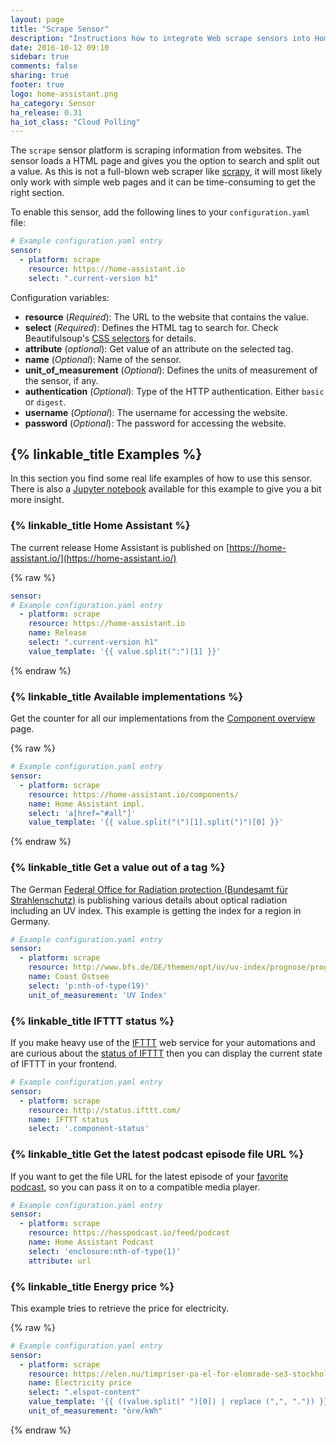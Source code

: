```yaml
---
layout: page
title: "Scrape Sensor"
description: "Instructions how to integrate Web scrape sensors into Home Assistant."
date: 2016-10-12 09:10
sidebar: true
comments: false
sharing: true
footer: true
logo: home-assistant.png
ha_category: Sensor
ha_release: 0.31
ha_iot_class: "Cloud Polling"
---
```



The `scrape` sensor platform is scraping information from websites. The sensor loads a HTML page and gives you the option to search and split out a value. As this is not a full-blown web scraper like [scrapy](https://scrapy.org/), it will most likely only work with simple web pages and it can be time-consuming to get the right section.

To enable this sensor, add the following lines to your `configuration.yaml` file:

```yaml
# Example configuration.yaml entry
sensor:
  - platform: scrape
    resource: https://home-assistant.io
    select: ".current-version h1"
```

Configuration variables:

- **resource** (*Required*): The URL to the website that contains the value.
- **select** (*Required*): Defines the HTML tag to search for. Check Beautifulsoup's [CSS selectors](https://www.crummy.com/software/BeautifulSoup/bs4/doc/#css-selectors) for details.
- **attribute** (*optional*): Get value of an attribute on the selected tag.
- **name** (*Optional*): Name of the sensor.
- **unit_of_measurement** (*Optional*): Defines the units of measurement of the sensor, if any.
- **authentication** (*Optional*): Type of the HTTP authentication. Either `basic` or `digest`.
- **username** (*Optional*): The username for accessing the website.
- **password** (*Optional*): The password for accessing the website.

## {% linkable_title Examples %}

In this section you find some real life examples of how to use this sensor. There is also a [Jupyter notebook](http://nbviewer.jupyter.org/github/home-assistant/home-assistant-notebooks/blob/master/web-scraping.ipynb) available for this example to give you a bit more insight.

### {% linkable_title Home Assistant %}

The current release Home Assistant is published on [https://home-assistant.io/](https://home-assistant.io/)

{% raw %}
```yaml
sensor:
# Example configuration.yaml entry
  - platform: scrape
    resource: https://home-assistant.io
    name: Release
    select: ".current-version h1"
    value_template: '{{ value.split(":")[1] }}'
```
{% endraw %}

### {% linkable_title Available implementations %}

Get the counter for all our implementations from the [Component overview](/components/) page.

{% raw %}
```yaml
# Example configuration.yaml entry
sensor:
  - platform: scrape
    resource: https://home-assistant.io/components/
    name: Home Assistant impl.
    select: 'a[href="#all"]'
    value_template: '{{ value.split("(")[1].split(")")[0] }}'
```
{% endraw %}

### {% linkable_title Get a value out of a tag %}

The German [Federal Office for Radiation protection (Bundesamt für Strahlenschutz)](http://www.bfs.de/) is publishing various details about optical radiation including an UV index. This example is getting the index for a region in Germany.

```yaml
# Example configuration.yaml entry
sensor:
  - platform: scrape
    resource: http://www.bfs.de/DE/themen/opt/uv/uv-index/prognose/prognose_node.html
    name: Coast Ostsee
    select: 'p:nth-of-type(19)'
    unit_of_measurement: 'UV Index'
```

### {% linkable_title IFTTT status %}

If you make heavy use of the [IFTTT](/components/ifttt/) web service for your automations and are curious about the [status of IFTTT](http://status.ifttt.com/) then you can display the current state of IFTTT in your frontend.

```yaml
# Example configuration.yaml entry
sensor:
  - platform: scrape
    resource: http://status.ifttt.com/
    name: IFTTT status
    select: '.component-status'
```

### {% linkable_title Get the latest podcast episode file URL %}

If you want to get the file URL for the latest episode of your [favorite podcast](https://hasspodcast.io/), so you can pass it on to a compatible media player.

```yaml
# Example configuration.yaml entry
sensor:
  - platform: scrape
    resource: https://hasspodcast.io/feed/podcast
    name: Home Assistant Podcast
    select: 'enclosure:nth-of-type(1)'
    attribute: url
```

### {% linkable_title Energy price %}

This example tries to retrieve the price for electricity.

{% raw %}
```yaml
# Example configuration.yaml entry
sensor:
  - platform: scrape
    resource: https://elen.nu/timpriser-pa-el-for-elomrade-se3-stockholm/
    name: Electricity price
    select: ".elspot-content"
    value_template: '{{ ((value.split(" ")[0]) | replace (",", ".")) }}'
    unit_of_measurement: "öre/kWh"
```
{% endraw %}
